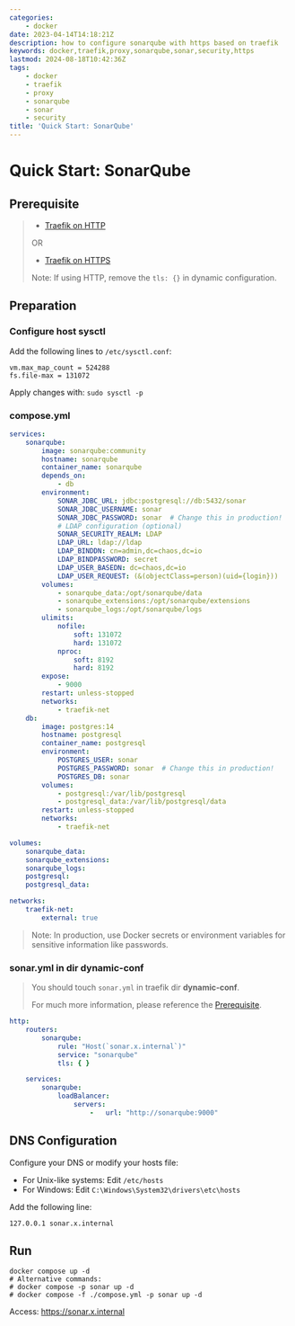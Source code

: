 ```yaml
---
categories:
    - docker
date: 2023-04-14T14:18:21Z
description: how to configure sonarqube with https based on traefik
keywords: docker,traefik,proxy,sonarqube,sonar,security,https
lastmod: 2024-08-18T10:42:36Z
tags:
    - docker
    - traefik
    - proxy
    - sonarqube
    - sonar
    - security
title: 'Quick Start: SonarQube'
---
```




# Quick Start: SonarQube

## Prerequisite

> - [Traefik on HTTP](https://blog.caoyu.info/quick-start-1-traefik.html)
>
> OR
>
> - [Traefik on HTTPS](https://blog.caoyu.info/quick-start-1-1-traefik-ssl.html)
>
> Note: If using HTTP, remove the `tls: {}` in dynamic configuration.

## Preparation

### Configure host sysctl

Add the following lines to `/etc/sysctl.conf`:

```shell
vm.max_map_count = 524288
fs.file-max = 131072
```

Apply changes with: `sudo sysctl -p`

### compose.yml

```yaml
services:
    sonarqube:
        image: sonarqube:community
        hostname: sonarqube
        container_name: sonarqube
        depends_on:
            - db
        environment:
            SONAR_JDBC_URL: jdbc:postgresql://db:5432/sonar
            SONAR_JDBC_USERNAME: sonar
            SONAR_JDBC_PASSWORD: sonar  # Change this in production!
            # LDAP configuration (optional)
            SONAR_SECURITY_REALM: LDAP
            LDAP_URL: ldap://ldap
            LDAP_BINDDN: cn=admin,dc=chaos,dc=io
            LDAP_BINDPASSWORD: secret
            LDAP_USER_BASEDN: dc=chaos,dc=io
            LDAP_USER_REQUEST: (&(objectClass=person)(uid={login}))
        volumes:
            - sonarqube_data:/opt/sonarqube/data
            - sonarqube_extensions:/opt/sonarqube/extensions
            - sonarqube_logs:/opt/sonarqube/logs
        ulimits:
            nofile:
                soft: 131072
                hard: 131072
            nproc:
                soft: 8192
                hard: 8192
        expose:
            - 9000
        restart: unless-stopped
        networks:
            - traefik-net
    db:
        image: postgres:14
        hostname: postgresql
        container_name: postgresql
        environment:
            POSTGRES_USER: sonar
            POSTGRES_PASSWORD: sonar  # Change this in production!
            POSTGRES_DB: sonar
        volumes:
            - postgresql:/var/lib/postgresql
            - postgresql_data:/var/lib/postgresql/data
        restart: unless-stopped
        networks:
            - traefik-net

volumes:
    sonarqube_data:
    sonarqube_extensions:
    sonarqube_logs:
    postgresql:
    postgresql_data:

networks:
    traefik-net:
        external: true

```

> Note: In production, use Docker secrets or environment variables for sensitive information like passwords.

### sonar.yml in dir dynamic-conf

> You should touch `sonar.yml` in traefik dir **dynamic-conf**.
>
> For much more information, please reference the [Prerequisite](#Prerequisite).

```yaml
http:
    routers:
        sonarqube:
            rule: "Host(`sonar.x.internal`)"
            service: "sonarqube"
            tls: { }

    services:
        sonarqube:
            loadBalancer:
                servers:
                    -   url: "http://sonarqube:9000"

```

## DNS Configuration

Configure your DNS or modify your hosts file:

- For Unix-like systems: Edit `/etc/hosts`
- For Windows: Edit `C:\Windows\System32\drivers\etc\hosts`

Add the following line:

```
127.0.0.1 sonar.x.internal
```

## Run

```shell
docker compose up -d
# Alternative commands:
# docker compose -p sonar up -d
# docker compose -f ./compose.yml -p sonar up -d
```

Access: https://sonar.x.internal
